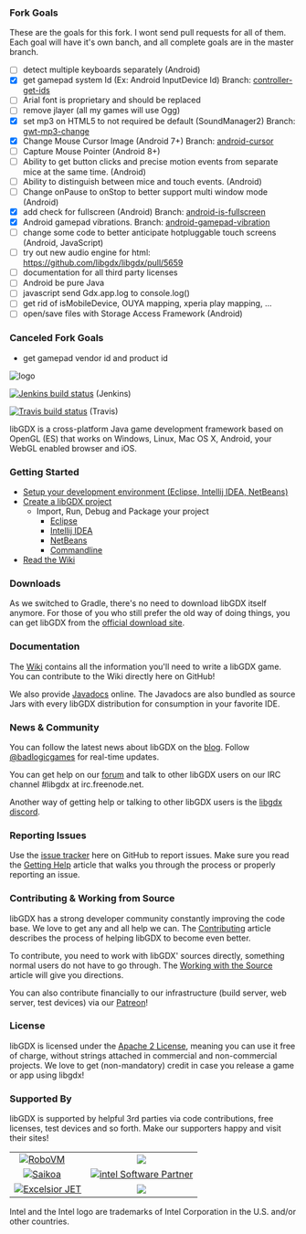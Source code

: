 ### Fork Goals
These are the goals for this fork. I wont send pull requests for all of them. Each goal will have it's own banch, and all complete goals are in the master branch.
- [ ] detect multiple keyboards separately (Android)
- [X] get gamepad system Id (Ex: Android InputDevice Id) Branch: [controller-get-ids](https://github.com/GrantOjanen/libgdx/tree/controller-get-ids)
- [ ] Arial font is proprietary and should be replaced
- [ ] remove jlayer (all my games will use Ogg)
- [X] set mp3 on HTML5 to not required be default (SoundManager2) Branch: [gwt-mp3-change](https://github.com/GrantOjanen/libgdx/tree/gwt-mp3-change)
- [X] Change Mouse Cursor Image (Android 7+) Branch: [android-cursor](https://github.com/GrantOjanen/libgdx/tree/android-cursor)
- [ ] Capture Mouse Pointer (Android 8+)
- [ ] Ability to get button clicks and precise motion events from separate mice at the same time. (Android)
- [ ] Ability to distinguish between mice and touch events. (Android)
- [ ] Change onPause to onStop to better support multi window mode (Android)
- [X] add check for fullscreen (Android) Branch: [android-is-fullscreen](https://github.com/GrantOjanen/libgdx/tree/android-is-fullscreen)
- [X] Android gamepad vibrations. Branch: [android-gamepad-vibration](https://github.com/GrantOjanen/libgdx/tree/android-gamepad-vibration)
- [ ] change some code to better anticipate hotpluggable touch screens (Android, JavaScript)
- [ ] try out new audio engine for html: https://github.com/libgdx/libgdx/pull/5659
- [ ] documentation for all third party licenses
- [ ] Android be pure Java
- [ ] javascript send Gdx.app.log to console.log()
- [ ] get rid of isMobileDevice, OUYA mapping, xperia play mapping, ...
- [ ] open/save files with Storage Access Framework (Android)

### Canceled Fork Goals
- get gamepad vendor id and product id

![logo](http://libgdx.badlogicgames.com/img/logo.png)

[![Jenkins build status](https://libgdx.badlogicgames.com/jenkins/buildStatus/icon?job=libgdx&.png)](https://libgdx.badlogicgames.com/jenkins/job/libgdx/) (Jenkins)

[![Travis build status](https://travis-ci.org/libgdx/libgdx.svg?branch=master)](https://travis-ci.org/libgdx/libgdx) (Travis)

libGDX is a cross-platform Java game development framework based on 
OpenGL (ES) that works on Windows, Linux, Mac OS X, Android, your
WebGL enabled browser and iOS.

### Getting Started
  * [Setup your development environment (Eclipse, Intellij IDEA, NetBeans)](https://github.com/libgdx/libgdx/wiki/Setting-up-your-Development-Environment-%28Eclipse%2C-Intellij-IDEA%2C-NetBeans%29)
  * [Create a libGDX project](https://github.com/libgdx/libgdx/wiki/Project-Setup-Gradle)
    * Import, Run, Debug and Package your project
      * [Eclipse](https://github.com/libgdx/libgdx/wiki/Gradle-and-Eclipse)
      * [Intellij IDEA](https://github.com/libgdx/libgdx/wiki/Gradle-and-Intellij-IDEA)
      * [NetBeans](https://github.com/libgdx/libgdx/wiki/Gradle-and-NetBeans)
      * [Commandline](https://github.com/libgdx/libgdx/wiki/Gradle-on-the-Commandline)
  * [Read the Wiki](https://github.com/libgdx/libgdx/wiki)

### Downloads
As we switched to Gradle, there's no need to download libGDX itself anymore. For those of you who still prefer the old way of doing things, you can get libGDX from the [official download site](http://libgdx.badlogicgames.com/download.html).

### Documentation
The [Wiki](https://github.com/libgdx/libgdx/wiki) contains all the information you'll need to write a 
libGDX game. You can contribute to the Wiki directly here on GitHub!

We also provide [Javadocs](http://libgdx.badlogicgames.com/nightlies/docs/api/) online. The Javadocs are
also bundled as source Jars with every libGDX distribution for consumption in your favorite IDE.

### News & Community
You can follow the latest news about libGDX on the [blog](http://www.badlogicgames.com). Follow
[@badlogicgames](https://twitter.com/badlogicgames) for real-time updates.

You can get help on our [forum](http://badlogicgames.com/forum/) and talk to other libGDX 
users on our IRC channel #libgdx at irc.freenode.net.

Another way of getting help or talking to other libGDX users is the [libgdx discord](https://discord.gg/6pgDK9F).

### Reporting Issues
Use the [issue tracker](https://github.com/libgdx/libgdx/issues?page=1&state=open) here on GitHub to report issues. Make sure you read the 
[Getting Help](https://github.com/libgdx/libgdx/wiki/Getting-help) article that walks you through
the process or properly reporting an issue.

### Contributing & Working from Source
libGDX has a strong developer community constantly improving the code base. We love to
get any and all help we can. The [Contributing](https://github.com/libgdx/libgdx/wiki/Contributing) 
article describes the process of helping libGDX to become even better.

To contribute, you need to work with libGDX' sources directly, something normal users do not
have to go through. The [Working with the Source](https://github.com/libgdx/libgdx/wiki/Running-demos-%26-tests)
article will give you directions.

You can also contribute financially to our infrastructure (build server, web server, test devices) via our [Patreon](http://patreon.com/libgdx)!

### License
libGDX is licensed under the [Apache 2 License](http://www.apache.org/licenses/LICENSE-2.0.html), meaning you
can use it free of charge, without strings attached in commercial and non-commercial projects. We love to
get (non-mandatory) credit in case you release a game or app using libgdx!

### Supported By
libGDX is supported by helpful 3rd parties via code contributions, free licenses, test devices and so forth. Make our supporters happy and visit their sites!

<table>
<tr>
<td style="text-align: center;"><a href="https://github.com/MobiVM/robovm"><img style="margin-right:20px" src="http://libgdx.badlogicgames.com/img/robovm.png" alt="RoboVM" /></a></td>
<td style="text-align: center;"><a href="http://bit.ly/spinegdx"><img src="http://libgdx.badlogicgames.com/img/spine.png"></a></td>
</tr>

<tr>
<td style="text-align: center;"><a href="http://bit.ly/saikoagdx"><img style="margin-right:20px" src="http://libgdx.badlogicgames.com/img/saikoa.png" alt="Saikoa" /></a></td>
<td style="text-align: center;"><a href="http://bit.ly/intelgdx"><img src="http://libgdx.badlogicgames.com/img/intel.png" alt="intel Software Partner" /></a></td>
</tr>

<tr>
<td style="text-align: center;"><a href="http://bit.ly/jetblog"><img src="http://libgdx.badlogicgames.com/img/excelsior.png" alt="Excelsior JET"></a></td>
<td style="text-align: center;"><a href="http://bit.ly/nextpeergdx"><img src="http://libgdx.badlogicgames.com/img/nextpeer.png"></a></td>
</tr>
</table>

Intel and the Intel logo are trademarks of Intel Corporation in the U.S. and/or other countries.

